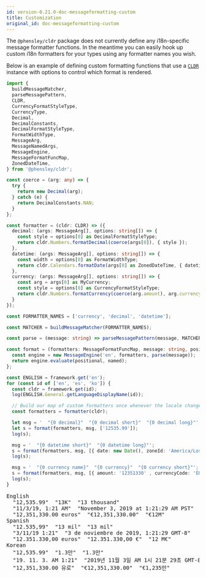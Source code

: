 ```yaml
---
id: version-0.21.0-doc-messageformatting-custom
title: Customization
original_id: doc-messageformatting-custom
---
```


The `@phensley/cldr` package does not currently define any i18n-specific message formatter functions. In the meantime you can easily hook up custom i18n formatters for your types using any formatter names you wish.

Below is an example of defining custom formatting functions that use a [`CLDR`](api-cldr.html) instance with options to control which format is rendered.

```typescript
import {
  buildMessageMatcher,
  parseMessagePattern,
  CLDR,
  CurrencyFormatStyleType,
  CurrencyType,
  Decimal,
  DecimalConstants,
  DecimalFormatStyleType,
  FormatWidthType,
  MessageArg,
  MessageNamedArgs,
  MessageEngine,
  MessageFormatFuncMap,
  ZonedDateTime,
} from '@phensley/cldr';

const coerce = (arg: any) => {
  try {
    return new Decimal(arg);
  } catch (e) {
    return DecimalConstants.NAN;
  }
};

const formatter = (cldr: CLDR) => ({
  decimal: (args: MessageArg[], options: string[]) => {
    const style = options[0] as DecimalFormatStyleType;
    return cldr.Numbers.formatDecimal(coerce(args[0]), { style });
  },
  datetime: (args: MessageArg[], options: string[]) => {
    const width = options[0] as FormatWidthType;
    return cldr.Calendars.formatDate(args[0] as ZonedDateTime, { datetime: width });
  },
  currency: (args: MessageArg[], options: string[]) => {
    const arg = args[0] as MyCurrency;
    const style = options[0] as CurrencyFormatStyleType;
    return cldr.Numbers.formatCurrency(coerce(arg.amount), arg.currencyCode, { style });
  }
});

const FORMATTER_NAMES = ['currency', 'decimal', 'datetime'];

const MATCHER = buildMessageMatcher(FORMATTER_NAMES);

const parse = (message: string) => parseMessagePattern(message, MATCHER);

const format = (formatters: MessageFormatFuncMap, message: string, positional: MessageArg[], named: MessageNamedArgs = {}) => {
  const engine = new MessageEngine('en', formatters, parse(message));
  return engine.evaluate(positional, named);
};

const ENGLISH = framework.get('en');
for (const id of ['en', 'es', 'ko']) {
  const cldr = framework.get(id);
  log(ENGLISH.General.getLanguageDisplayName(id));

  // Build our map of custom formatters once whenever the locale changes
  const formatters = formatter(cldr);

  let msg = '  "{0 decimal}"  "{0 decimal short}"  "{0 decimal long}"';
  let s = format(formatters, msg, ['12535.99']);
  log(s);

  msg = '  "{0 datetime short}"  "{0 datetime long}"';
  s = format(formatters, msg, [{ date: new Date(), zoneId: 'America/Los_Angeles' }]);
  log(s);

  msg = '  "{0 currency name}"  "{0 currency}"  "{0 currency short}"';
  s = format(formatters, msg, [{ amount: '12351330' , currencyCode: 'EUR' }]);
  log(s);
}
```
<pre class="output">
English
  "12,535.99"  "13K"  "13 thousand"
  "11/3/19, 1:21 AM"  "November 3, 2019 at 1:21:29 AM PST"
  "12,351,330.00 euros"  "€12,351,330.00"  "€12M"
Spanish
  "12.535,99"  "13 mil"  "13 mil"
  "3/11/19 1:21"  "3 de noviembre de 2019, 1:21:29 GMT-8"
  "12.351.330,00 euros"  "12.351.330,00 €"  "12 M€"
Korean
  "12,535.99"  "1.3만"  "1.3만"
  "19. 11. 3. AM 1:21"  "2019년 11월 3일 AM 1시 21분 29초 GMT-8"
  "12,351,330.00 유로"  "€12,351,330.00"  "€1,235만"
</pre>